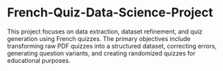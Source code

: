 # French-Quiz-Data-Science-Project
This project focuses on data extraction, dataset refinement, and quiz generation using French quizzes. The primary objectives include transforming raw PDF quizzes into a structured dataset, correcting errors, generating question variants, and creating randomized quizzes for educational purposes.

